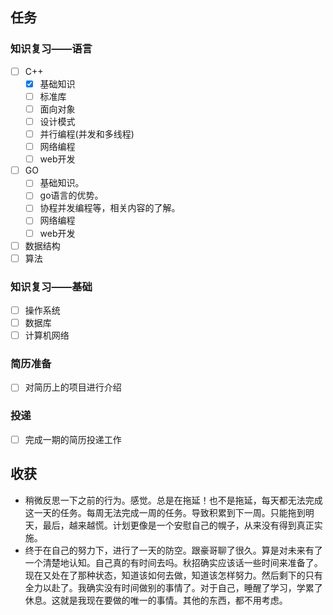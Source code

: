 ## 任务

### 知识复习——语言
* [ ] C++
  * [x] 基础知识
  * [ ] 标准库
  * [ ] 面向对象
  * [ ] 设计模式
  * [ ] 并行编程(并发和多线程)
  * [ ] 网络编程
  * [ ] web开发
* [ ] GO
  * [ ] 基础知识。
  * [ ] go语言的优势。
  * [ ] 协程并发编程等，相关内容的了解。
  * [ ] 网络编程
  * [ ] web开发
* [ ] 数据结构
* [ ] 算法
### 知识复习——基础
* [ ] 操作系统
* [ ] 数据库
* [ ] 计算机网络

### 简历准备
* [ ] 对简历上的项目进行介绍

### 投递
* [ ] 完成一期的简历投递工作
## 收获

* 稍微反思一下之前的行为。感觉。总是在拖延！也不是拖延，每天都无法完成这一天的任务。每周无法完成一周的任务。导致积累到下一周。只能拖到明天，最后，越来越慌。计划更像是一个安慰自己的幌子，从来没有得到真正实施。
* 终于在自己的努力下，进行了一天的防空。跟豪哥聊了很久。算是对未来有了一个清楚地认知。自己真的有时间去吗。秋招确实应该话一些时间来准备了。现在又处在了那种状态，知道该如何去做，知道该怎样努力。然后剩下的只有全力以赴了。我确实没有时间做别的事情了。对于自己，睡醒了学习，学累了休息。这就是我现在要做的唯一的事情。其他的东西，都不用考虑。
  